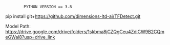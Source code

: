 			PYTHON VERSION == 3.8
			
pip install git+https://github.com/dimensions-ltd-ai/TFDetect.git


Model Path:
	https://drive.google.com/drive/folders/1skbma8jCZQgCeu4ZdiCW9B2CQmeGWal8?usp=drive_link
